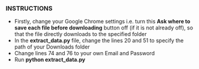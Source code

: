 ### INSTRUCTIONS
- Firstly, change your Google Chrome settings i.e. turn this **Ask where to save each file before downloading** button off (if it is not already off), so that the file directly downloads to the specified folder
- In the **extract_data.py** file,  change the lines 20 and 51 to specify the path of your Downloads folder
- Change lines 74 and 76 to your own Email and Password
- Run **python extract_data.py**